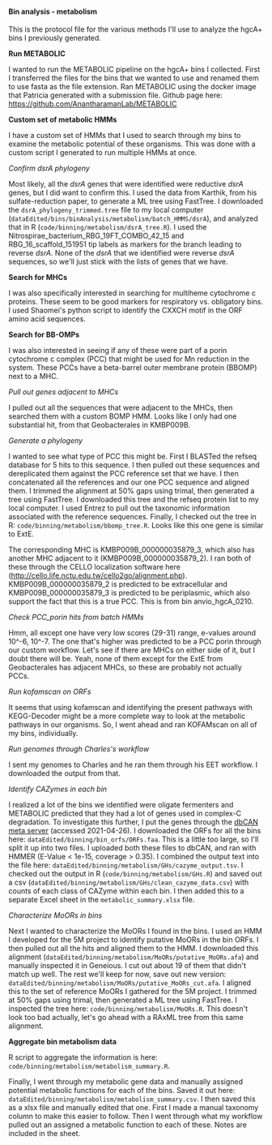 #### Bin analysis - metabolism

This is the protocol file for the various methods I'll use to analyze the hgcA+ bins I previously generated.


**Run METABOLIC**

I wanted to run the METABOLIC pipeline on the hgcA+ bins I collected.
First I transferred the files for the bins that we wanted to use and renamed them to use fasta as the file extension.
Ran METABOLIC using the docker image that Patricia generated with a submission file.
Github page here: https://github.com/AnantharamanLab/METABOLIC


**Custom set of metabolic HMMs**

I have a custom set of HMMs that I used to search through my bins to examine the metabolic potential of these organisms.
This was done with a custom script I generated to run multiple HMMs at once.

*Confirm dsrA phylogeny*

Most likely, all the *dsrA* genes that were identified were reductive *dsrA* genes, but I did want to confirm this.
I used the data from Karthik, from his sulfate-reduction paper, to generate a ML tree using FastTree.
I downloaded the `dsrA_phylogeny_trimmed.tree` file to my local computer (`dataEdited/bins/binAnalysis/metabolism/batch_HMMS/dsrA`), and analyzed that in R (`code/binning/metabolism/dsrA_tree.R`).
I used the Nitrospirae_bacterium_RBG_19FT_COMBO_42_15 and RBG_16_scaffold_151951 tip labels as markers for the branch leading to reverse *dsrA*.
None of the *dsrA* that we identified were reverse *dsrA* sequences, so we'll just stick with the lists of genes that we have.

**Search for MHCs**

I was also specifically interested in searching for multiheme cytochrome c proteins.
These seem to be good markers for respiratory vs. obligatory bins.
I used Shaomei's python script to identify the CXXCH motif in the ORF amino acid sequences.


**Search for BB-OMPs**

I was also interested in seeing if any of these were part of a porin cytochrome c complex (PCC) that might be used for Mn reduction in the system.
These PCCs have a beta-barrel outer membrane protein (BBOMP) next to a MHC.

*Pull out genes adjacent to MHCs*

I pulled out all the sequences that were adjacent to the MHCs, then searched them with a custom BOMP HMM.
Looks like I only had one substantial hit, from that Geobacterales in KMBP009B.

*Generate a phylogeny*

I wanted to see what type of PCC this might be.
First I BLASTed the refseq database for 5 hits to this sequence.
I then pulled out these sequences and dereplicated them against the PCC reference set that we have.
I then concatenated all the references and our one PCC sequence and aligned them.
I trimmed the alignment at 50% gaps using trimal, then generated a tree using FastTree.
I downloaded this tree and the refseq protein list to my local computer.
I used Entrez to pull out the taxonomic information associated with the reference sequences.
Finally, I checked out the tree in R: `code/binning/metabolism/bbomp_tree.R`.
Looks like this one gene is similar to ExtE.

The corresponding MHC is KMBP009B_000000035879_3, which also has another MHC adjacent to it (KMBP009B_000000035879_2).
I ran both of these through the CELLO localization software here (http://cello.life.nctu.edu.tw/cello2go/alignment.php).
KMBP009B_000000035879_2 is predicted to be extracellular and KMBP009B_000000035879_3 is predicted to be periplasmic, which also support the fact that this is a true PCC.
This is from bin anvio_hgcA_0210.


*Check PCC_porin hits from batch HMMs*

Hmm, all except one have very low scores (29-31) range, e-values around 10^-6, 10^-7.
The one that's higher was predicted to be a PCC porin through our custom workflow.
Let's see if there are MHCs on either side of it, but I doubt there will be.
Yeah, none of them except for the ExtE from Geobacterales has adjacent MHCs, so these are probably not actually PCCs.


*Run kofamscan on ORFs*

It seems that using kofamscan and identifying the present pathways with KEGG-Decoder might be a more complete way to look at the metabolic pathways in our organisms.
So, I went ahead and ran KOFAMscan on all of my bins, individually.


*Run genomes through Charles's workflow*

I sent my genomes to Charles and he ran them through his EET workflow.
I downloaded the output from that.


*Identify CAZymes in each bin*

I realized a lot of the bins we identified were oligate fermenters and METABOLIC predicted that they had a lot of genes used in complex-C degradation.
To investigate this further, I put the genes through the [dbCAN meta server](http://bcb.unl.edu/dbCAN2/blast.php) (accessed 2021-04-26).
I downloaded the ORFs for all the bins here: `dataEdited/binning/bin_orfs/ORFs.faa`.
This is a little too large, so I'll split it up into two files.
I uploaded both these files to dbCAN, and ran with HMMER (E-Value < 1e-15, coverage > 0.35).
I combined the output text into the file here: `dataEdited/binning/metabolism/GHs/cazyme_output.tsv`.
I checked out the output in R (`code/binning/metabolism/GHs.R`) and saved out a csv (`dataEdited/binning/metabolism/GHs/clean_cazyme_data.csv`) with counts of each class of CAZyme within each bin.
I then added this to a separate Excel sheet in the `metabolic_summary.xlsx` file.

*Characterize MoORs in bins*

Next I wanted to characterize the MoORs I found in the bins.
I used an HMM I developed for the 5M project to identify putative MoORs in the bin ORFs.
I then pulled out all the hits and aligned them to the HMM.
I downloaded this alignment (`dataEdited/binning/metabolism/MoORs/putative_MoORs.afa`) and manually inspected it in Geneious.
I cut out about 19 of them that didn't match up well.
The rest we'll keep for now, save out new version: `dataEdited/binning/metabolism/MoORs/putative_MoORs_cut.afa`.
I aligned this to the set of reference MoORs I gathered for the 5M project.
I trimmed at 50% gaps using trimal, then generated a ML tree using FastTree.
I inspected the tree here: `code/binning/metabolism/MoORs.R`.
This doesn't look too bad actually, let's go ahead with a RAxML tree from this same alignment.


**Aggregate bin metabolism data**

R script to aggregate the information is here: `code/binning/metabolism/metabolism_summary.R`.

Finally, I went through my metabolic gene data and manually assigned potential metabolic functions for each of the bins.
Saved it out here: `dataEdited/binning/metabolism/metabolism_summary.csv`.
I then saved this as a xlsx file and manually edited that one.
First I made a manual taxonomy column to make this easier to follow.
Then I went through what my workflow pulled out an assigned a metabolic function to each of these.
Notes are included in the sheet.
